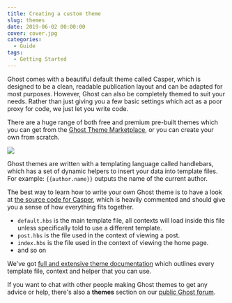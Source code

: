 ```yaml
---
title: Creating a custom theme
slug: themes
date: 2019-06-02 00:00:00
cover: cover.jpg
categories:
  - Guide
tags:
  - Getting Started
---
```


Ghost comes with a beautiful default theme called Casper, which is designed to be a clean, readable publication layout and can be adapted for most purposes. However, Ghost can also be completely themed to suit your needs. Rather than just giving you a few basic settings which act as a poor proxy for code, we just let you write code.

There are a huge range of both free and premium pre-built themes which you can get from the [Ghost Theme Marketplace](http://marketplace.ghost.org), or you can create your own from scratch.

![](marketplace.jpg)

Ghost themes are written with a templating language called handlebars, which has a set of dynamic helpers to insert your data into template files. For example: `{{author.name}}` outputs the name of the current author.

The best way to learn how to write your own Ghost theme is to have a look at [the source code for Casper](https://github.com/TryGhost/Casper), which is heavily commented and should give you a sense of how everything fits together.

- `default.hbs` is the main template file, all contexts will load inside this file unless specifically told to use a different template.
- `post.hbs` is the file used in the context of viewing a post.
- `index.hbs` is the file used in the context of viewing the home page.
- and so on

We've got [full and extensive theme documentation](https://docs.ghost.org/api/handlebars-themes/) which outlines every template file, context and helper that you can use.

If you want to chat with other people making Ghost themes to get any advice or help, there's also a **themes** section on our [public Ghost forum](https://forum.ghost.org/c/themes).
